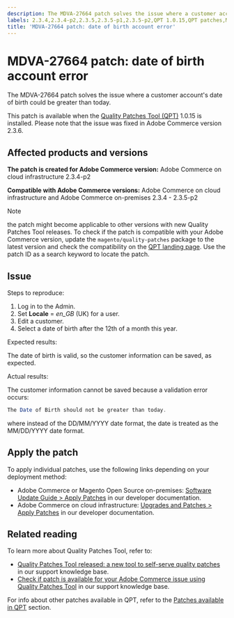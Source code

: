 ```yaml
---
description: The MDVA-27664 patch solves the issue where a customer account's date of birth could be greater than today.
labels: 2.3.4,2.3.4-p2,2.3.5,2.3.5-p1,2.3.5-p2,QPT 1.0.15,QPT patches,Magento Commerce,Magento Commerce Cloud,Quality Patches Tool,date of birth,validation error,Adobe Commerce,cloud infrastructure,on-premises
title: 'MDVA-27664 patch: date of birth account error'
---
```


# MDVA-27664 patch: date of birth account error

The MDVA-27664 patch solves the issue where a customer account's date of birth could be greater than today.

This patch is available when the [Quality Patches Tool (QPT)](https://devdocs.magento.com/guides/v2.4/comp-mgr/patching.html#mqp) 1.0.15 is installed. Please note that the issue was fixed in Adobe Commerce version 2.3.6.

## Affected products and versions

 **The patch is created for Adobe Commerce version:** Adobe Commerce on cloud infrastructure 2.3.4-p2

 **Compatible with Adobe Commerce versions:** Adobe Commerce on cloud infrastructure and Adobe Commerce on-premises 2.3.4 - 2.3.5-p2

>[!NOTE]
>
>the patch might become applicable to other versions with new Quality Patches Tool releases. To check if the patch is compatible with your Adobe Commerce version, update the `magento/quality-patches` package to the latest version and check the compatibility on the [QPT landing page](https://devdocs.magento.com/quality-patches/tool.html#patch-grid). Use the patch ID as a search keyword to locate the patch.

## Issue

 <span class="wysiwyg-underline">Steps to reproduce</span>:

1. Log in to the Admin.
1. Set **Locale** = *en\_GB* (UK) for a user.
1. Edit a customer.
1. Select a date of birth after the 12th of a month this year.

 <span class="wysiwyg-underline">Expected results</span>:

The date of birth is valid, so the customer information can be saved, as expected.

 <span class="wysiwyg-underline">Actual results</span>:

The customer information cannot be saved because a validation error occurs:

```php
The Date of Birth should not be greater than today.
```

where instead of the DD/MM/YYYY date format, the date is treated as the MM/DD/YYYY date format.

## Apply the patch

To apply individual patches, use the following links depending on your deployment method:

* Adobe Commerce or Magento Open Source on-premises: [Software Update Guide > Apply Patches](https://devdocs.magento.com/guides/v2.4/comp-mgr/patching/mqp.html) in our developer documentation.
* Adobe Commerce on cloud infrastructure: [Upgrades and Patches > Apply Patches](https://devdocs.magento.com/cloud/project/project-patch.html) in our developer documentation.

## Related reading

To learn more about Quality Patches Tool, refer to:

* [Quality Patches Tool released: a new tool to self-serve quality patches](https://support.magento.com/hc/en-us/articles/360047139492) in our support knowledge base.
* [Check if patch is available for your Adobe Commerce issue using Quality Patches Tool](https://support.magento.com/hc/en-us/articles/360047125252) in our support knowledge base.

For info about other patches available in QPT, refer to the [Patches available in QPT](https://support.magento.com/hc/en-us/sections/360010506631-Patches-available-in-MQP-tool-) section.